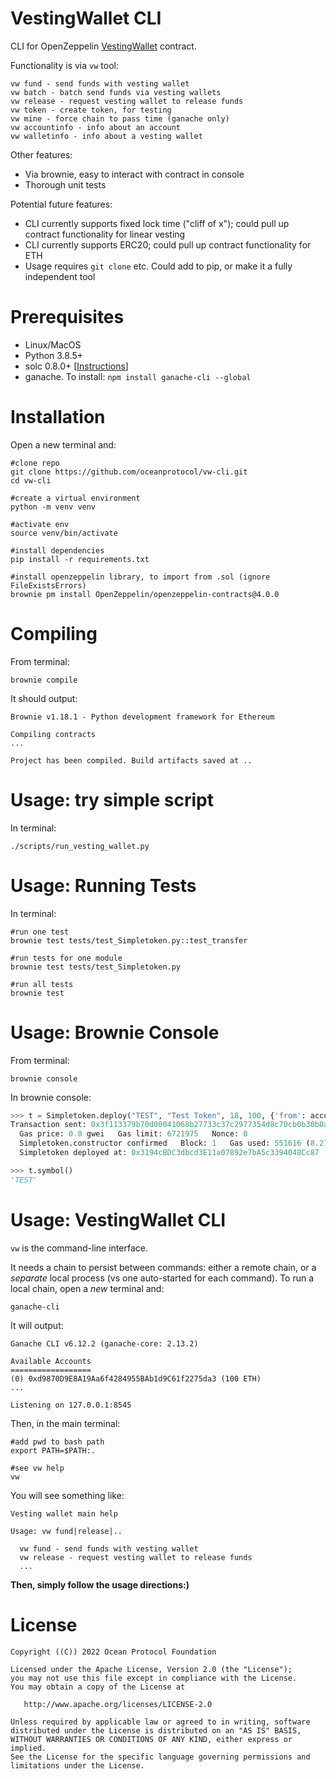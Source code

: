 # VestingWallet CLI

CLI for OpenZeppelin [VestingWallet](https://github.com/OpenZeppelin/openzeppelin-contracts/blob/27f8609ac949fb3a0b24b8194e6ff3eb2dcd0f67/contracts/token/TokenTimelock.sol) contract. 

Functionality is via `vw` tool:
```text
vw fund - send funds with vesting wallet
vw batch - batch send funds via vesting wallets
vw release - request vesting wallet to release funds
vw token - create token, for testing
vw mine - force chain to pass time (ganache only)
vw accountinfo - info about an account
vw walletinfo - info about a vesting wallet
```

Other features:
- Via brownie, easy to interact with contract in console
- Thorough unit tests

Potential future features:
- CLI currently supports fixed lock time ("cliff of x"); could pull up contract functionality for linear vesting
- CLI currently supports ERC20; could pull up contract functionality for ETH
- Usage requires `git clone` etc. Could add to pip, or make it a fully independent tool 

# Prerequisites

- Linux/MacOS
- Python 3.8.5+
- solc 0.8.0+ [[Instructions](https://docs.soliditylang.org/en/v0.8.9/installing-solidity.html)]
- ganache. To install: `npm install ganache-cli --global`

# Installation

Open a new terminal and:

```console
#clone repo
git clone https://github.com/oceanprotocol/vw-cli.git 
cd vw-cli

#create a virtual environment
python -m venv venv

#activate env
source venv/bin/activate

#install dependencies
pip install -r requirements.txt

#install openzeppelin library, to import from .sol (ignore FileExistsErrors)
brownie pm install OpenZeppelin/openzeppelin-contracts@4.0.0
```

# Compiling

From terminal:
```console
brownie compile
```

It should output:
```text
Brownie v1.18.1 - Python development framework for Ethereum

Compiling contracts
...

Project has been compiled. Build artifacts saved at ..
```

# Usage: try simple script

In terminal:
```console
./scripts/run_vesting_wallet.py
```

# Usage: Running Tests

In terminal:
```console
#run one test
brownie test tests/test_Simpletoken.py::test_transfer

#run tests for one module
brownie test tests/test_Simpletoken.py

#run all tests
brownie test
```

# Usage: Brownie Console

From terminal:
```console
brownie console
```

In brownie console:
```python
>>> t = Simpletoken.deploy("TEST", "Test Token", 18, 100, {'from': accounts[0]})
Transaction sent: 0x3f113379b70d00041068b27733c37c2977354d8c70cb0b30b0af3087fca9c2b8
  Gas price: 0.0 gwei   Gas limit: 6721975   Nonce: 0
  Simpletoken.constructor confirmed   Block: 1   Gas used: 551616 (8.21%)
  Simpletoken deployed at: 0x3194cBDC3dbcd3E11a07892e7bA5c3394048Cc87

>>> t.symbol()                                                                                                                                                                                              
'TEST'
```


# Usage: VestingWallet CLI

`vw` is the command-line interface.

It needs a chain to persist between commands: either a remote chain, or a _separate_ local process (vs one auto-started for each command). To run a local chain, open a _new_ terminal and:
```console
ganache-cli 
```

It will output:
```text
Ganache CLI v6.12.2 (ganache-core: 2.13.2)

Available Accounts
==================
(0) 0xd9870D9E8A19Aa6f4284955BAb1d9C61f2275da3 (100 ETH)
...

Listening on 127.0.0.1:8545
```

Then, in the main terminal:
```console
#add pwd to bash path
export PATH=$PATH:.

#see vw help
vw
```

You will see something like:
```text
Vesting wallet main help

Usage: vw fund|release|..

  vw fund - send funds with vesting wallet
  vw release - request vesting wallet to release funds
  ...
```

**Then, simply follow the usage directions:)**

# License

    Copyright ((C)) 2022 Ocean Protocol Foundation

    Licensed under the Apache License, Version 2.0 (the "License");
    you may not use this file except in compliance with the License.
    You may obtain a copy of the License at

       http://www.apache.org/licenses/LICENSE-2.0

    Unless required by applicable law or agreed to in writing, software
    distributed under the License is distributed on an "AS IS" BASIS,
    WITHOUT WARRANTIES OR CONDITIONS OF ANY KIND, either express or implied.
    See the License for the specific language governing permissions and
    limitations under the License.

